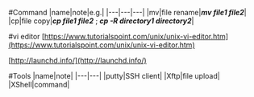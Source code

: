 #Command
|name|note|e.g.|
|---|---|---|
|mv|file rename|***mv file1 file2***|
|cp|file copy|***cp file1 file2*** ; ***cp -R directory1 directory2***|

#vi editor
[https://www.tutorialspoint.com/unix/unix-vi-editor.htm](https://www.tutorialspoint.com/unix/unix-vi-editor.htm)

[http://launchd.info/](http://launchd.info/)

#Tools
|name|note|
|---|---|
|putty|SSH client|
|Xftp|file upload|
|XShell|command|

